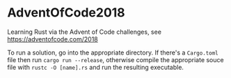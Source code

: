 # AdventOfCode2018

Learning Rust via the Advent of Code challenges, see https://adventofcode.com/2018

To run a solution, go into the appropriate directory. If there's a `Cargo.toml` file then run `cargo run --release`, otherwise compile the appropriate souce file with `rustc -O [name].rs` and run the resulting executable.
